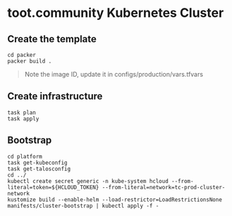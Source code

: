 # toot.community Kubernetes Cluster

## Create the template

```
cd packer
packer build .
```

> Note the image ID, update it in configs/production/vars.tfvars

## Create infrastructure

```
task plan
task apply
```

## Bootstrap

```
cd platform
task get-kubeconfig
task get-talosconfig
cd ../
kubectl create secret generic -n kube-system hcloud --from-literal=token=${HCLOUD_TOKEN} --from-literal=network=tc-prod-cluster-network
kustomize build --enable-helm --load-restrictor=LoadRestrictionsNone manifests/cluster-bootstrap | kubectl apply -f -
```